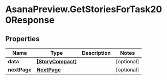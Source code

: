 # AsanaPreview.GetStoriesForTask200Response

## Properties

Name | Type | Description | Notes
------------ | ------------- | ------------- | -------------
**data** | [**[StoryCompact]**](StoryCompact.md) |  | [optional] 
**nextPage** | [**NextPage**](NextPage.md) |  | [optional] 


